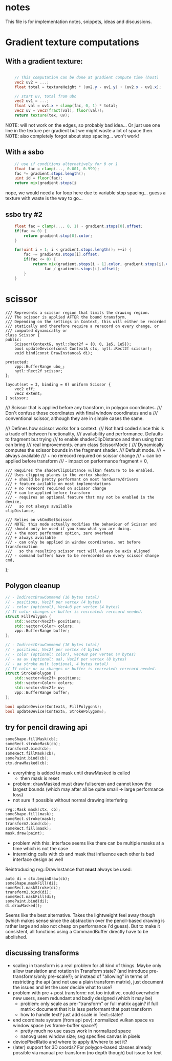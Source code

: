 # notes

This file is for implementation notes, snippets, ideas and discussions.

# Gradient texture computations

## With a gradient texture:

```glsl

	// This computation can be done at gradient compute time (host)
	vec2 uv2 = ...;
	float total = textureHeight * (uv2.y - uv1.y) + (uv2.x - uv1.x);

	// start uv, total from ubo
	vec2 uv1 = ...;
	float val = uv1.x + clamp(fac, 0, 1) * total;
	vec2 uv = vec2(fract(val), floor(val));
	return texture(tex, uv);
```

NOTE: will not work on the edges, so probably bad idea...
Or just use one line in the texture per gradient but we might waste
a lot of space then.
NOTE: also completely forgot about stop spacing... won't work!

## With a ssbo

```glsl
	// use if conditions alternatively for 0 or 1
	float fac = clamp(..., 0.001, 0.999);
	fac *= gradient.stops.length();
	uint id = floor(fac);
	return mix(gradient.stops[i
```

nope, we would need a for loop here due to variable stop spacing...
guess a texture with waste is the way to go...

## ssbo try #2

```glsl
	float fac = clamp(..., 0, 1) - gradient.stops[0].offset;
	if(fac <= 0) {
		return gradient.stop[0].color;
	}

	for(uint i = 1; i < gradient.stops.length(); ++i) {
		fac -= gradients.stops[i].offset;
		if(fac <= 0) {
			return mix(gradient.stops[i - 1].color, gradient.stops[i].color,
				-fac / gradients.stops[i].offset);
		}
	}
```

# scissor

```
/// Represents a scissor region that limits the drawing region.
/// The scissor is applied AFTER the bound transform.
/// Depending on the settings in Context, this will either be recorded
/// statically and therefore require a rerecord on every change, or
/// computed dynamically or
class Scissor {
public:
	Scissor(Context&, nytl::Rect2f = {0, 0, 1e5, 1e5});
	bool updateDevice(const Context& ctx, nytl::Rect2f scissor);
	void bind(const DrawInstance& di);

protected:
	vpp::BufferRange ubo_;
	nytl::Rect2f scissor;
};
```

```
layout(set = 3, binding = 0) uniform Scissor {
	vec2 off;
	vec2 extent;
} scissor;
```

/// Scissor that is applied before any transform, in polygon coordinates.
/// Don't confuse those coordinates with final window coordinates and a
/// conventional scissor, although they are in simple cases the same.


/// Defines how scissor works for a context.
/// Not hard coded since this is a trade off between functionality,
/// availability and performance. Defaults to fragment but trying
/// to enable shaderClipDistance and then using that can bring
/// real improvements.
enum class ScissorMode {
	/// Dynamically computes the scissor bounds in the fragment shader.
	/// Default mode.
	/// + always available
	/// + no rerecord required on scissor change
	/// + can be applied before transform
	/// - impact on performance
	fragment = 0,

	/// Requires the shaderClipDistance vulkan feature to be enabled.
	/// Uses clipping planes in the vertex shader.
	/// + should be pretty performant on most hardware/drivers
	/// + feature avilable on most implementations
	/// + no rerecord required on scissor change
	/// + can be applied before transform
	/// - requires an optional feature that may not be enabled in the device,
	///   so not always available
	clipDistance,

	/// Relies on vkCmdSetScissor.
	/// NOTE: this mode actually modifies the behaviour of Scissor and
	/// should only be used if you know what you are doing.
	/// + the most performant option, zero overhead
	/// + always available
	/// - can only be applied in window coordinates, not before transformation
	///   so the resulting scissor rect will always be axis aligned
	/// - command buffers have to be rerecorded on every scissor change
	cmd,
};

## Polygon cleanup

```cpp
// - IndirectDrawCommand (16 bytes total)
// - positions, Vec2f per vertex (4 bytes)
// - color (optional), Vec4u8 per vertex (4 bytes)
// If color changes or buffer is recreated: rerecord needed.
struct FillPolygon {
	std::vector<Vec2f> positions;
	std::vector<Color> colors;
	vpp::BufferRange buffer;
};

// - IndirectDrawCommand (16 bytes total)
// - positions, Vec2f per vertex (4 bytes)
// - color (optional: color), Vec4u8 per vertex (4 bytes)
// - aa uv (optional: aa), Vec2f per vertex (8 bytes)
// - aa stroke mult (optional, 4 bytes total)
// If color or aa changes or buffer is recreated: rerecord needed.
struct StrokePolygon {
	std::vector<Vec2f> positions;
	std::vector<Color> colors;
	std::vector<Vec2f> uv;
	vpp::BufferRange buffer;
};

bool updateDevice(Context&, FillPolygon&);
bool updateDevice(Context&, StrokePolygon&);
```


## try for pencil drawing api

```cpp
someShape.fillMask(cb);
someRect.strokeMask(cb);
transform2.bind(cb);
someRect.fillMask(cb);
somePaint.bind(cb);
ctx.drawMasked(cb);
```

- everything is added to mask until drawMasked is called
	- then mask is reset
- problem: drawMasked must draw fullscreen and cannot know the largest
  bounds (which may after all be quite small -> large performance loss)
- not sure if possible without normal drawing interfering

```cpp
rvg::Mask mask(ctx, cb);
someShape.fill(mask);
someRect.stroke(mask);
transform2.bind(cb);
someRect.fill(mask);
mask.draw(paint);
```

- problem with this: interface seems like there can be multiple masks at
  a time which is not the case
- intermixing calls with cb and mask that influence each other is bad interface
  design as well


Reintroducing rvg::DrawInstance that __must__ always be used:

```
auto di = ctx.beginDraw(cb);
someShape.maskFill(di);
someRect.maskStroke(di);
transform2.bind(di);
someRect.maskFill(di);
somePaint.bind(di);
di.drawMasked();
```

Seems like the best alternative. Takes the lightweight feel away though
(which makes sense since the abstraction over the pencil-based drawing
is rather large and also not cheap on performance i'd guess). But to make
it consistent, all functions using a CommandBuffer directly have to be abolished.

## discussing transforms

- scaling in transform is a real problem for all kind of things. Maybe only
  allow translation and rotation in Transform state? (and introduce pre-
  transforms/only pre-scale?); or instead of "allowing" in terms of restricting
  the api (and not use a plain transform matrix), just document the issues and
  let the user decide what to use?
- problem with pre + post transform: not too intuitive, could overwhelm new
  users, seem redundant and badly designed (which it may be)
  	- problem: only scale as pre-"transform" or full matrix again?
	  if full matrix: document that it is less performant that post transform
	- how to handle text? just add scale in Text::state?
- end coordinate system (from api pov): normalized vulkan space vs window space
  (vs frame-buffer space?)
  	- pretty much no use cases work in normalized space
	- nanovg uses window size; svg specifies canvas in pixels
- devicePixelRatio and where to apply it/where to set it?
- (later) support for 3D coords? For polygon-based classes already possible
  via manual pre-transform (no depth though) but issue for text
